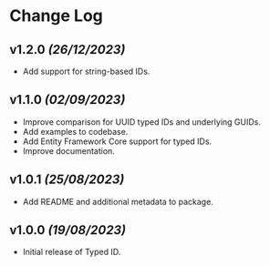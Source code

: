 # Change Log

## v1.2.0 _(26/12/2023)_

* Add support for string-based IDs.

## v1.1.0 _(02/09/2023)_

* Improve comparison for UUID typed IDs and underlying GUIDs.
* Add examples to codebase.
* Add Entity Framework Core support for typed IDs.
* Improve documentation.

## v1.0.1 _(25/08/2023)_

* Add README and additional metadata to package.

## v1.0.0 _(19/08/2023)_

* Initial release of Typed ID.